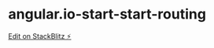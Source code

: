 # angular.io-start-start-routing

[Edit on StackBlitz ⚡️](https://stackblitz.com/edit/angular-7ugwtg-sxnafr)